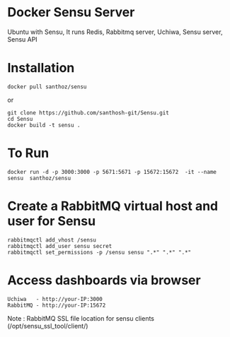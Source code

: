 # Docker Sensu Server
   Ubuntu with Sensu, It runs Redis, Rabbitmq server, Uchiwa, Sensu server, Sensu API
   
  # Installation
    docker pull santhoz/sensu
    
   or
   
    git clone https://github.com/santhosh-git/Sensu.git
    cd Sensu
    docker build -t sensu .
    
  # To Run
    docker run -d -p 3000:3000 -p 5671:5671 -p 15672:15672  -it --name sensu  santhoz/sensu
    
  # Create a RabbitMQ virtual host and user for Sensu
    rabbitmqctl add_vhost /sensu
    rabbitmqctl add_user sensu secret
    rabbitmqctl set_permissions -p /sensu sensu ".*" ".*" ".*"  
  
  # Access dashboards via browser
    Uchiwa   - http://your-IP:3000
    RabbitMQ - http://your-IP:15672
    
  Note : RabbitMQ SSL file location for sensu clients (/opt/sensu_ssl_tool/client/)

  
    
   
 
